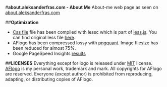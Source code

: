 #**about.aleksanderfras.com - About Me**
About-me web page as seen on [about.aleksanderfras.com](http://goo.gl/C5tR5W)


##**Optimization**
- [Css file](less/style.min.css) file has been compiled with lessc which is part of [less.js](https://github.com/less/less.js/). You can find original less file [here](less/style.less).
- AFlogo has been compressed lossy with [pngquant](https://github.com/pornel/pngquant). Image filesize has been reduced for almost 75%.
- Google PageSpeed Insights [results](http://goo.gl/rGp9d8)

##**LICENSES**
Everything except for logo is released under [MIT](http://opensource.org/licenses/MIT) license. [AFlogo](images/logo/aflogo.png) is my personal work, trademark and mark. All copyrights for AFlogo are reserved. Everyone (except author) is prohibited from reproducing, adapting, or distributing copies of AFlogo. 